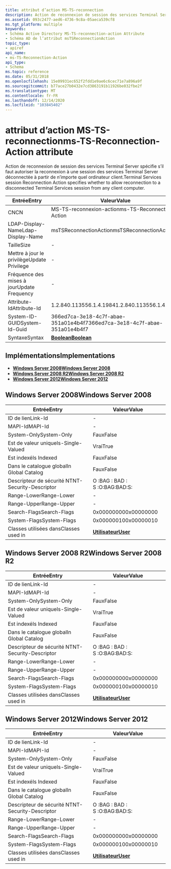 ```yaml
---
title: attribut d’action MS-TS-reconnection
description: Action de reconnexion de session des services Terminal Server spécifie s’il faut autoriser la reconnexion à une session des services Terminal Server déconnectée à partir de n’importe quel ordinateur client.
ms.assetid: 093c2477-aed6-4736-9c8a-05aeca539cf8
ms.tgt_platform: multiple
keywords:
- Schéma Active Directory MS-TS-reconnection-action Attribute
- Schéma AD de l’attribut msTSReconnectionAction
topic_type:
- apiref
api_name:
- ms-TS-Reconnection-Action
api_type:
- Schema
ms.topic: reference
ms.date: 05/31/2018
ms.openlocfilehash: 15e09931ec652f2fdd1e9ae6c6cec71e7a896a9f
ms.sourcegitcommit: b77ace27b0432e7cd3863191b11926be032fbe2f
ms.translationtype: MT
ms.contentlocale: fr-FR
ms.lasthandoff: 12/14/2020
ms.locfileid: "103845402"
---
```

# <a name="ms-ts-reconnection-action-attribute"></a><span data-ttu-id="fa212-105">attribut d’action MS-TS-reconnection</span><span class="sxs-lookup"><span data-stu-id="fa212-105">ms-TS-Reconnection-Action attribute</span></span>

<span data-ttu-id="fa212-106">Action de reconnexion de session des services Terminal Server spécifie s’il faut autoriser la reconnexion à une session des services Terminal Server déconnectée à partir de n’importe quel ordinateur client.</span><span class="sxs-lookup"><span data-stu-id="fa212-106">Terminal Services session Reconnection Action specifies whether to allow reconnection to a disconnected Terminal Services session from any client computer.</span></span>



| <span data-ttu-id="fa212-107">Entrée</span><span class="sxs-lookup"><span data-stu-id="fa212-107">Entry</span></span> | <span data-ttu-id="fa212-108">Valeur</span><span class="sxs-lookup"><span data-stu-id="fa212-108">Value</span></span> |
|-------------------|--------------------------------------|
| <span data-ttu-id="fa212-109">CN</span><span class="sxs-lookup"><span data-stu-id="fa212-109">CN</span></span>                | <span data-ttu-id="fa212-110">MS-TS-reconnexion-action</span><span class="sxs-lookup"><span data-stu-id="fa212-110">ms-TS-Reconnection-Action</span></span>            |
| <span data-ttu-id="fa212-111">LDAP-Display-Name</span><span class="sxs-lookup"><span data-stu-id="fa212-111">Ldap-Display-Name</span></span> | <span data-ttu-id="fa212-112">msTSReconnectionAction</span><span class="sxs-lookup"><span data-stu-id="fa212-112">msTSReconnectionAction</span></span>               |
| <span data-ttu-id="fa212-113">Taille</span><span class="sxs-lookup"><span data-stu-id="fa212-113">Size</span></span>              | \-                                   |
| <span data-ttu-id="fa212-114">Mettre à jour le privilège</span><span class="sxs-lookup"><span data-stu-id="fa212-114">Update Privilege</span></span>  | \-                                   |
| <span data-ttu-id="fa212-115">Fréquence des mises à jour</span><span class="sxs-lookup"><span data-stu-id="fa212-115">Update Frequency</span></span>  | \-                                   |
| <span data-ttu-id="fa212-116">Attribute-Id</span><span class="sxs-lookup"><span data-stu-id="fa212-116">Attribute-Id</span></span>      | <span data-ttu-id="fa212-117">1.2.840.113556.1.4.1984</span><span class="sxs-lookup"><span data-stu-id="fa212-117">1.2.840.113556.1.4.1984</span></span>              |
| <span data-ttu-id="fa212-118">System-ID-GUID</span><span class="sxs-lookup"><span data-stu-id="fa212-118">System-Id-Guid</span></span>    | <span data-ttu-id="fa212-119">366ed7ca-3e18-4c7f-abae-351a01e4b4f7</span><span class="sxs-lookup"><span data-stu-id="fa212-119">366ed7ca-3e18-4c7f-abae-351a01e4b4f7</span></span> |
| <span data-ttu-id="fa212-120">Syntaxe</span><span class="sxs-lookup"><span data-stu-id="fa212-120">Syntax</span></span>            | [<span data-ttu-id="fa212-121">**Boolean**</span><span class="sxs-lookup"><span data-stu-id="fa212-121">**Boolean**</span></span>](s-boolean.md)         |



## <a name="implementations"></a><span data-ttu-id="fa212-122">Implémentations</span><span class="sxs-lookup"><span data-stu-id="fa212-122">Implementations</span></span>

-   [<span data-ttu-id="fa212-123">**Windows Server 2008**</span><span class="sxs-lookup"><span data-stu-id="fa212-123">**Windows Server 2008**</span></span>](#windows-server-2008)
-   [<span data-ttu-id="fa212-124">**Windows Server 2008 R2**</span><span class="sxs-lookup"><span data-stu-id="fa212-124">**Windows Server 2008 R2**</span></span>](#windows-server-2008-r2)
-   [<span data-ttu-id="fa212-125">**Windows Server 2012**</span><span class="sxs-lookup"><span data-stu-id="fa212-125">**Windows Server 2012**</span></span>](#windows-server-2012)

## <a name="windows-server-2008"></a><span data-ttu-id="fa212-126">Windows Server 2008</span><span class="sxs-lookup"><span data-stu-id="fa212-126">Windows Server 2008</span></span>



| <span data-ttu-id="fa212-127">Entrée</span><span class="sxs-lookup"><span data-stu-id="fa212-127">Entry</span></span> | <span data-ttu-id="fa212-128">Valeur</span><span class="sxs-lookup"><span data-stu-id="fa212-128">Value</span></span> |
|------------------------|-----------------------------------|
| <span data-ttu-id="fa212-129">ID de lien</span><span class="sxs-lookup"><span data-stu-id="fa212-129">Link-Id</span></span>                | \-                                |
| <span data-ttu-id="fa212-130">MAPI-Id</span><span class="sxs-lookup"><span data-stu-id="fa212-130">MAPI-Id</span></span>                | \-                                |
| <span data-ttu-id="fa212-131">System-Only</span><span class="sxs-lookup"><span data-stu-id="fa212-131">System-Only</span></span>            | <span data-ttu-id="fa212-132">Faux</span><span class="sxs-lookup"><span data-stu-id="fa212-132">False</span></span>                             |
| <span data-ttu-id="fa212-133">Est de valeur unique</span><span class="sxs-lookup"><span data-stu-id="fa212-133">Is-Single-Valued</span></span>       | <span data-ttu-id="fa212-134">Vrai</span><span class="sxs-lookup"><span data-stu-id="fa212-134">True</span></span>                              |
| <span data-ttu-id="fa212-135">Est indexé</span><span class="sxs-lookup"><span data-stu-id="fa212-135">Is Indexed</span></span>             | <span data-ttu-id="fa212-136">Faux</span><span class="sxs-lookup"><span data-stu-id="fa212-136">False</span></span>                             |
| <span data-ttu-id="fa212-137">Dans le catalogue global</span><span class="sxs-lookup"><span data-stu-id="fa212-137">In Global Catalog</span></span>      | <span data-ttu-id="fa212-138">Faux</span><span class="sxs-lookup"><span data-stu-id="fa212-138">False</span></span>                             |
| <span data-ttu-id="fa212-139">Descripteur de sécurité NT</span><span class="sxs-lookup"><span data-stu-id="fa212-139">NT-Security-Descriptor</span></span> | <span data-ttu-id="fa212-140">O :BAG : BAD : S :</span><span class="sxs-lookup"><span data-stu-id="fa212-140">O:BAG:BAD:S:</span></span>                      |
| <span data-ttu-id="fa212-141">Range-Lower</span><span class="sxs-lookup"><span data-stu-id="fa212-141">Range-Lower</span></span>            | \-                                |
| <span data-ttu-id="fa212-142">Range-Upper</span><span class="sxs-lookup"><span data-stu-id="fa212-142">Range-Upper</span></span>            | \-                                |
| <span data-ttu-id="fa212-143">Search-Flags</span><span class="sxs-lookup"><span data-stu-id="fa212-143">Search-Flags</span></span>           | <span data-ttu-id="fa212-144">0x00000000</span><span class="sxs-lookup"><span data-stu-id="fa212-144">0x00000000</span></span>                        |
| <span data-ttu-id="fa212-145">System-Flags</span><span class="sxs-lookup"><span data-stu-id="fa212-145">System-Flags</span></span>           | <span data-ttu-id="fa212-146">0x00000010</span><span class="sxs-lookup"><span data-stu-id="fa212-146">0x00000010</span></span>                        |
| <span data-ttu-id="fa212-147">Classes utilisées dans</span><span class="sxs-lookup"><span data-stu-id="fa212-147">Classes used in</span></span>        | [<span data-ttu-id="fa212-148">**Utilisateur**</span><span class="sxs-lookup"><span data-stu-id="fa212-148">**User**</span></span>](c-user.md)<br/> |



## <a name="windows-server-2008-r2"></a><span data-ttu-id="fa212-149">Windows Server 2008 R2</span><span class="sxs-lookup"><span data-stu-id="fa212-149">Windows Server 2008 R2</span></span>



| <span data-ttu-id="fa212-150">Entrée</span><span class="sxs-lookup"><span data-stu-id="fa212-150">Entry</span></span> | <span data-ttu-id="fa212-151">Valeur</span><span class="sxs-lookup"><span data-stu-id="fa212-151">Value</span></span> |
|------------------------|-----------------------------------|
| <span data-ttu-id="fa212-152">ID de lien</span><span class="sxs-lookup"><span data-stu-id="fa212-152">Link-Id</span></span>                | \-                                |
| <span data-ttu-id="fa212-153">MAPI-Id</span><span class="sxs-lookup"><span data-stu-id="fa212-153">MAPI-Id</span></span>                | \-                                |
| <span data-ttu-id="fa212-154">System-Only</span><span class="sxs-lookup"><span data-stu-id="fa212-154">System-Only</span></span>            | <span data-ttu-id="fa212-155">Faux</span><span class="sxs-lookup"><span data-stu-id="fa212-155">False</span></span>                             |
| <span data-ttu-id="fa212-156">Est de valeur unique</span><span class="sxs-lookup"><span data-stu-id="fa212-156">Is-Single-Valued</span></span>       | <span data-ttu-id="fa212-157">Vrai</span><span class="sxs-lookup"><span data-stu-id="fa212-157">True</span></span>                              |
| <span data-ttu-id="fa212-158">Est indexé</span><span class="sxs-lookup"><span data-stu-id="fa212-158">Is Indexed</span></span>             | <span data-ttu-id="fa212-159">Faux</span><span class="sxs-lookup"><span data-stu-id="fa212-159">False</span></span>                             |
| <span data-ttu-id="fa212-160">Dans le catalogue global</span><span class="sxs-lookup"><span data-stu-id="fa212-160">In Global Catalog</span></span>      | <span data-ttu-id="fa212-161">Faux</span><span class="sxs-lookup"><span data-stu-id="fa212-161">False</span></span>                             |
| <span data-ttu-id="fa212-162">Descripteur de sécurité NT</span><span class="sxs-lookup"><span data-stu-id="fa212-162">NT-Security-Descriptor</span></span> | <span data-ttu-id="fa212-163">O :BAG : BAD : S :</span><span class="sxs-lookup"><span data-stu-id="fa212-163">O:BAG:BAD:S:</span></span>                      |
| <span data-ttu-id="fa212-164">Range-Lower</span><span class="sxs-lookup"><span data-stu-id="fa212-164">Range-Lower</span></span>            | \-                                |
| <span data-ttu-id="fa212-165">Range-Upper</span><span class="sxs-lookup"><span data-stu-id="fa212-165">Range-Upper</span></span>            | \-                                |
| <span data-ttu-id="fa212-166">Search-Flags</span><span class="sxs-lookup"><span data-stu-id="fa212-166">Search-Flags</span></span>           | <span data-ttu-id="fa212-167">0x00000000</span><span class="sxs-lookup"><span data-stu-id="fa212-167">0x00000000</span></span>                        |
| <span data-ttu-id="fa212-168">System-Flags</span><span class="sxs-lookup"><span data-stu-id="fa212-168">System-Flags</span></span>           | <span data-ttu-id="fa212-169">0x00000010</span><span class="sxs-lookup"><span data-stu-id="fa212-169">0x00000010</span></span>                        |
| <span data-ttu-id="fa212-170">Classes utilisées dans</span><span class="sxs-lookup"><span data-stu-id="fa212-170">Classes used in</span></span>        | [<span data-ttu-id="fa212-171">**Utilisateur**</span><span class="sxs-lookup"><span data-stu-id="fa212-171">**User**</span></span>](c-user.md)<br/> |



## <a name="windows-server-2012"></a><span data-ttu-id="fa212-172">Windows Server 2012</span><span class="sxs-lookup"><span data-stu-id="fa212-172">Windows Server 2012</span></span>



| <span data-ttu-id="fa212-173">Entrée</span><span class="sxs-lookup"><span data-stu-id="fa212-173">Entry</span></span> | <span data-ttu-id="fa212-174">Valeur</span><span class="sxs-lookup"><span data-stu-id="fa212-174">Value</span></span> |
|------------------------|-----------------------------------|
| <span data-ttu-id="fa212-175">ID de lien</span><span class="sxs-lookup"><span data-stu-id="fa212-175">Link-Id</span></span>                | \-                                |
| <span data-ttu-id="fa212-176">MAPI-Id</span><span class="sxs-lookup"><span data-stu-id="fa212-176">MAPI-Id</span></span>                | \-                                |
| <span data-ttu-id="fa212-177">System-Only</span><span class="sxs-lookup"><span data-stu-id="fa212-177">System-Only</span></span>            | <span data-ttu-id="fa212-178">Faux</span><span class="sxs-lookup"><span data-stu-id="fa212-178">False</span></span>                             |
| <span data-ttu-id="fa212-179">Est de valeur unique</span><span class="sxs-lookup"><span data-stu-id="fa212-179">Is-Single-Valued</span></span>       | <span data-ttu-id="fa212-180">Vrai</span><span class="sxs-lookup"><span data-stu-id="fa212-180">True</span></span>                              |
| <span data-ttu-id="fa212-181">Est indexé</span><span class="sxs-lookup"><span data-stu-id="fa212-181">Is Indexed</span></span>             | <span data-ttu-id="fa212-182">Faux</span><span class="sxs-lookup"><span data-stu-id="fa212-182">False</span></span>                             |
| <span data-ttu-id="fa212-183">Dans le catalogue global</span><span class="sxs-lookup"><span data-stu-id="fa212-183">In Global Catalog</span></span>      | <span data-ttu-id="fa212-184">Faux</span><span class="sxs-lookup"><span data-stu-id="fa212-184">False</span></span>                             |
| <span data-ttu-id="fa212-185">Descripteur de sécurité NT</span><span class="sxs-lookup"><span data-stu-id="fa212-185">NT-Security-Descriptor</span></span> | <span data-ttu-id="fa212-186">O :BAG : BAD : S :</span><span class="sxs-lookup"><span data-stu-id="fa212-186">O:BAG:BAD:S:</span></span>                      |
| <span data-ttu-id="fa212-187">Range-Lower</span><span class="sxs-lookup"><span data-stu-id="fa212-187">Range-Lower</span></span>            | \-                                |
| <span data-ttu-id="fa212-188">Range-Upper</span><span class="sxs-lookup"><span data-stu-id="fa212-188">Range-Upper</span></span>            | \-                                |
| <span data-ttu-id="fa212-189">Search-Flags</span><span class="sxs-lookup"><span data-stu-id="fa212-189">Search-Flags</span></span>           | <span data-ttu-id="fa212-190">0x00000000</span><span class="sxs-lookup"><span data-stu-id="fa212-190">0x00000000</span></span>                        |
| <span data-ttu-id="fa212-191">System-Flags</span><span class="sxs-lookup"><span data-stu-id="fa212-191">System-Flags</span></span>           | <span data-ttu-id="fa212-192">0x00000010</span><span class="sxs-lookup"><span data-stu-id="fa212-192">0x00000010</span></span>                        |
| <span data-ttu-id="fa212-193">Classes utilisées dans</span><span class="sxs-lookup"><span data-stu-id="fa212-193">Classes used in</span></span>        | [<span data-ttu-id="fa212-194">**Utilisateur**</span><span class="sxs-lookup"><span data-stu-id="fa212-194">**User**</span></span>](c-user.md)<br/> |



 

 





